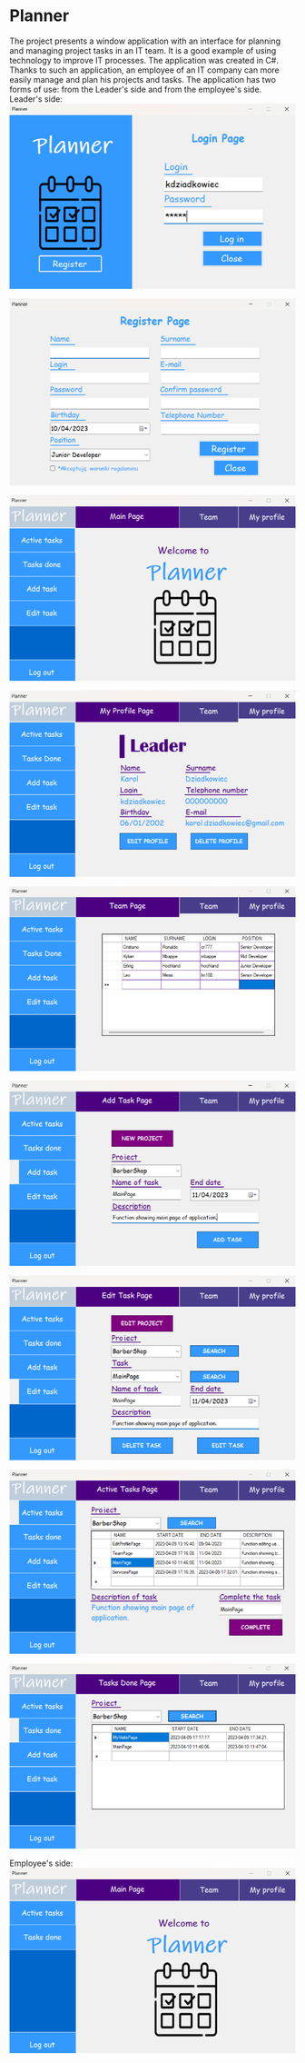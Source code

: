 # Planner
The project presents a window application with an interface for planning and managing project tasks in an IT team. It is a good example of using technology to improve IT processes. The application was created in C#. Thanks to such an application, an employee of an IT company can more easily manage and plan his projects and tasks. The application has two forms of use: from the Leader's side and from the employee's side.
Leader's side:
![Login Page](https://github.com/karoldziadkowiec/Planner/blob/master/photos/1.png)

![Register Page](https://github.com/karoldziadkowiec/Planner/blob/master/photos/2.png)

![Main Page](https://github.com/karoldziadkowiec/Planner/blob/master/photos/3.png)

![My Profile Page](https://github.com/karoldziadkowiec/Planner/blob/master/photos/4.png)

![Team Page](https://github.com/karoldziadkowiec/Planner/blob/master/photos/5.png)

![Add Task Page](https://github.com/karoldziadkowiec/Planner/blob/master/photos/6.png)

![Edit Task Page](https://github.com/karoldziadkowiec/Planner/blob/master/photos/7.png)

![Active Tasks Page](https://github.com/karoldziadkowiec/Planner/blob/master/photos/8.png)

![Tasks Done Page](https://github.com/karoldziadkowiec/Planner/blob/master/photos/9.png)


Employee's side:
![Visits Page](https://github.com/karoldziadkowiec/Planner/blob/master/photos/10.png)
